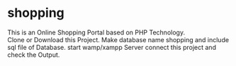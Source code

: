 # shopping
This is an Online Shopping Portal based on PHP Technology.  
Clone or Download this Project. Make database name shopping and include sql file of Database. 
start wamp/xampp Server connect this project and check the Output. 

